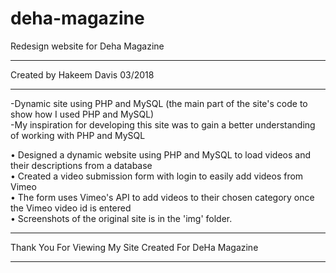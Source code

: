 # deha-magazine
Redesign website for Deha Magazine
***********************************
Created by Hakeem Davis 03/2018
***********************************
-Dynamic site using PHP and MySQL (the main part of the site's code to show how I used PHP and MySQL)<br />
-My inspiration for developing this site was to gain a better understanding of working with PHP and MySQL<br />

  •	Designed a dynamic website using PHP and MySQL to load videos and their descriptions from a database<br />
  •	Created a video submission form with login to easily add videos from Vimeo<br />
  • The form uses Vimeo's API to add videos to their chosen category once the Vimeo video id is entered<br />
  • Screenshots of the original site is in the 'img' folder.


*******************************************************
Thank You For Viewing My Site Created For DeHa Magazine
*******************************************************
